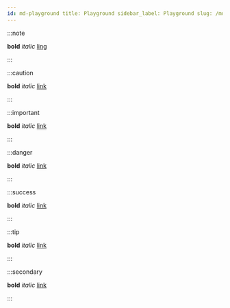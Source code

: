 ```yaml
---
id: md-playground title: Playground sidebar_label: Playground slug: /md/playground
---
```


:::note

**bold**
_italic_
[ling](https://google.com)

:::

:::caution

**bold**
_italic_
[link](https://google.com)

:::

:::important

**bold**
_italic_
[link](https://google.com)

:::

:::danger

**bold**
_italic_
[link](https://google.com)

:::

:::success

**bold**
_italic_
[link](https://google.com)

:::

:::tip

**bold**
_italic_
[link](https://google.com)

:::

:::secondary

**bold**
_italic_
[link](https://google.com)

:::